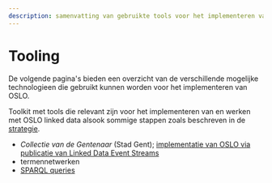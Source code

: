 ```yaml
---
description: samenvatting van gebruikte tools voor het implementeren van OSLO
---
```


# Tooling

De volgende pagina's bieden een overzicht van de verschillende mogelijke technologieen die gebruikt kunnen worden voor het implementeren van OSLO.&#x20;

Toolkit met tools die relevant zijn voor het implementeren van en werken met OSLO linked data alsook sommige stappen zoals beschreven in de [strategie](../../).&#x20;

* _Collectie van de Gentenaar_ (Stad Gent); [implementatie van OSLO via publicatie van Linked Data Event Streams](ldes-linked-data-event-stream.md)
* termennetwerken
* [SPARQL queries](https://coghent.github.io/basicqueries.html)

